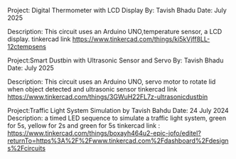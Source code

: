 Project: Digital Thermometer with LCD Display
By: Tavish Bhadu
Date: July 2025

Description:
This circuit uses an Arduino UNO,temperature sensor, a LCD display.
tinkercad link https://www.tinkercad.com/things/ki5kVjff8LL-12ctempsens


Project:Smart Dustbin with Ultrasonic Sensor and Servo
By: Tavish Bhadu
Date: July 2025

Description:
This circuit uses an Arduino UNO, servo motor to rotate lid when object detected and ultrasonic sensor
tinkercad link  https://www.tinkercad.com/things/3GWuH22FL7z-ultrasonicdustbin


Project:Traffic Light System Simulation
by Tavish Bahdu
Date: 24 July 2024
Description:
a timed LED sequence to simulate a traffic light system, green for 5s, yellow for 2s and green for 5s
tinkercad link : https://www.tinkercad.com/things/boxayh464u2-epic-jofo/editel?returnTo=https%3A%2F%2Fwww.tinkercad.com%2Fdashboard%2Fdesigns%2Fcircuits
